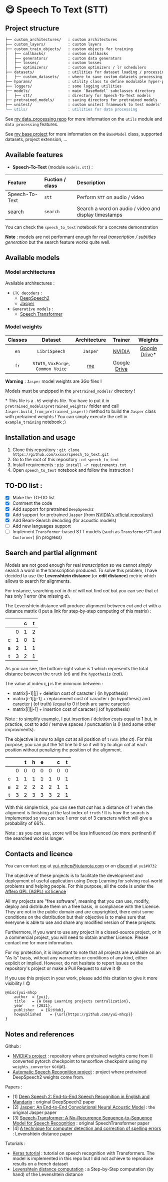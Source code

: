 # :yum: Speech To Text (STT)

## Project structure

```bash
├── custom_architectures/   : custom architectures
├── custom_layers/          : custom layers
├── custom_train_objects/   : custom objects for training
│   ├── callbacks/          : custom callbacks
│   ├── generators/         : custom data generators
│   ├── losses/             : custom losses
│   ├── optimizers/         : custom optimizers / lr schedulers
├── datasets/               : utilities for dataset loading / processing
│   ├── custom_datasets/    : where to save custom datasets processing
├── hparams/                : utility class to define modulable hyper-parameters
├── loggers/                : some logging utilities
├── models/                 : main `BaseModel` subclasses directory
│   ├── stt/                : directory for Speech-To-Text models
├── pretrained_models/      : saving directory for pretrained models
├── unitest/                : custom unitest framework to test models' consistency
└── utils/                  : utilities for data processing

```

See [my data_processing repo](https://github.com/yui-mhcp/data_processing) for more information on the `utils` module and `data processing` features.

See [my base project](https://github.com/yui-mhcp/base_dl_project) for more information on the `BaseModel` class, supported datasets, project extension, ...

## Available features

- **Speech-To-Text** (module `models.stt`) :

| Feature   | Fuction / class   | Description |
| :-------- | :---------------- | :---------- |
| Speech-To-Text    | `stt`             | Perform `STT` on audio / video      |
| search            | `search`          | Search a word on audio / video and display timestamps |

You can check the `speech_to_text` notebook for a concrete demonstration

**Note** : models are not performant enough for real *transcription / subtitles generation* but the search feature works quite well. 

## Available models

### Model architectures

Available architectures : 
- `CTC decoders` :
    - [DeepSpeech2](https://www.paperswithcode.com/paper/deep-speech-2-end-to-end-speech-recognition)
    - [Jasper](https://www.paperswithcode.com/paper/jasper-an-end-to-end-convolutional-neural)
- `Generative models` :
    - [Speech Transformer](https://ieeexplore.ieee.org/document/8462506)

### Model weights

| Classes   | Dataset   | Architecture  | Trainer   | Weights   |
| :-------: | :-------: | :-----------: | :-------: | :-------: |
| `en`      | `LibriSpeech` | `Jasper`  | [NVIDIA](https://github.com/NVIDIA)   | [Google Drive](https://drive.google.com/file/d/1JViFiy-JZ8VYTlaZPVDMZfg0qWcY5-U8/view?usp=sharing)\*  |
| `fr`      | `SIWIS`, `VoxForge`, `Common Voice`   | [me](https://github.com/yui-mhcp) | [Google Drive](https://drive.google.com/file/d/1R9lXaEj4etAyyfy7r3tYNnO5FPwQ7RXS/view?usp=sharing)  |

**Warning** : `Jasper` model weights are 3Go files !

Models must be unzipped in the `pretrained_models/` directory !

\* This file is a `.h5` weights file. You have to put it in `pretrained_models/pretrained_weights/` folder and call `Jasper.build_from_pretrained_jasper()` method to build the `Jasper` class with pretrained weights ! You can simply execute the cell in `example_training` notebook ;)

## Installation and usage

1. Clone this repository : `git clone https://github.com/xxxxx/speech_to_text.git`
2. Go to the root of this repository : `cd speech_to_text`
3. Install requirements : `pip install -r requirements.txt`
4. Open `speech_to_text` notebook and follow the instruction !

## TO-DO list :

- [x] Make the TO-DO list
- [x] Comment the code
- [x] Add support for pretrained `DeepSpeech2`
- [x] Add support for pretrained `Jasper` (from [NVIDIA's official repository](https://github.com/NVIDIA/DeepLearningExamples/tree/master/PyTorch/SpeechRecognition/Jasper))
- [x] Add Beam-Search decoding (for acoustic models)
- [ ] Add new languages support
- [ ] Implement `Transformer`-based STT models (such as `TransformerSTT` and `Conformer`) (in progress)

## Search and partial alignment

Models are not good enough for real *transcription* so we cannot *simply* search a word in the transcription produced. To solve this problem, I have decided to use the **Levenshtein distance** (or **edit distance**) metric which allows to search for alignments. 

For instance, searching *cat* in *th ct* will not find *cat* but you can see that *ct* has only 1 error (the missing *a*). 

The Levenshtein distance will produce alignment between *cat* and *ct* with a distance matrix (I put a link for step-by-step computing of this matrix) : 

|   |   | c | t |
|:-:|:-:|:-:|:-:|
|   | 0 | 1 | 2 |
| c | 1 | 0 | 1 |
| a | 2 | 1 | 1 |
| t | 3 | 2 | 1 |

As you can see, the bottom-right value is 1 which represents the total distance between the `truth` (*ct*) and the `hypothesis` (*cat*). 

The value at index **i, j** is the minimum between :
- matrix[i-1][j]    + deletion cost of caracter i (in hypothesis)
- matrix[i-1][j-1]  + replacement cost of caracter i (in hypothesis) and caracter j (of truth) (equal to 0 if both are same caracter)
- matrix[i][j-1]    + insertion cost of caracter j (of hypothesis)

Note : to simplify example, I put insertion / deletion costs equal to 1 but, in practice, cost to add / remove spaces / punctuation is 0 (and some other improvments). 

The objective is now to align *cat* at all position of `truth` (*the ct*). For this purpose, you can put the 1st line to 0 so it will try to align *cat* at each position without penalizing the position of the alignment. 

|   |   | t | h | e |   | c | t |
|:-:|:-:|:-:|:-:|:-:|:-:|:-:|:-:|
|   | 0 | 0 | 0 | 0 | 0 | 0 | 0 |
| c | 1 | 1 | 1 | 1 | 1 | 0 | 1 |
| a | 2 | 2 | 2 | 2 | 2 | 1 | 1 |
| t | 3 | 2 | 3 | 3 | 3 | 2 | 1 |

With this simple trick, you can see that *cat* has a distance of 1 when the alignment is finishing at the last index of `truth` ! It is how the search is implemented so you can see 1 error out of 3 caracters which will give a probability of 66%.

Note : as you can see, score will be less influenced (so more pertinent) if the searched word is longer. 

## Contacts and licence

You can contact [me](https://github.com/yui-mhcp) at yui-mhcp@tutanota.com or on [discord](https://discord.com) at `yui#0732`

The objective of these projects is to facilitate the development and deployment of useful application using Deep Learning for solving real-world problems and helping people. 
For this purpose, all the code is under the [Affero GPL (AGPL) v3 licence](LICENCE)

All my projects are "free software", meaning that you can use, modify, deploy and distribute them on a free basis, in compliance with the Licence. They are not in the public domain and are copyrighted, there exist some conditions on the distribution but their objective is to make sure that everyone is able to use and share any modified version of these projects. 

Furthermore, if you want to use any project in a closed-source project, or in a commercial project, you will need to obtain another Licence. Please contact me for more information. 

For my protection, it is important to note that all projects are available on an "As Is" basis, without any warranties or conditions of any kind, either explicit or implied. However, do not hesitate to report issues on the repository's project or make a Pull Request to solve it :smile: 

If you use this project in your work, please add this citation to give it more visibility ! :yum:

```
@misc{yui-mhcp
    author  = {yui},
    title   = {A Deep Learning projects centralization},
    year    = {2021},
    publisher   = {GitHub},
    howpublished    = {\url{https://github.com/yui-mhcp}}
}
```

## Notes and references

Github : 
- [NVIDIA's project](https://github.com/NVIDIA/DeepLearningExamples/tree/master/PyTorch/SpeechRecognition/Jasper) : repository where pretrained weights come from (I converted pytorch checkpoint to tensorflow checkpoint using my `weights_converter` script). 
- [Automatic Speech Recognition project](https://github.com/rolczynski/Automatic-Speech-Recognition) : project where pretrained DeepSpeech2 weights come from. 

Papers :
- [1] [Deep Speech 2: End-to-End Speech Recognition in English and Mandarin](https://www.paperswithcode.com/paper/deep-speech-2-end-to-end-speech-recognition) : original DeepSpeech2 paper
- [2] [Jasper: An End-to-End Convolutional Neural Acoustic Model](https://www.paperswithcode.com/paper/jasper-an-end-to-end-convolutional-neural) : the original Jasper paper
- [3] [Speech-Transformer: A No-Recurrence Sequence-to-Sequence Model for Speech Recognition](https://ieeexplore.ieee.org/document/8462506) : original SpeechTransformer paper
- [4] [A technique for computer detection and correction of spelling errors](https://dl.acm.org/doi/10.1145/363958.363994) : Levenshtein distance paper

Tutorials : 
- [Keras tutorial](https://keras.io/examples/audio/transformer_asr/) : tutorial on speech recognition with Transformers. The model is implemented in this repo but I did not achieve to reproduce results on a french dataset
- [Levenshtein distance computation](https://blog.paperspace.com/measuring-text-similarity-using-levenshtein-distance/) : a Step-by-Step computation (by hand) of the Levenshtein distance
